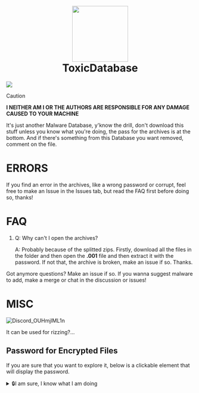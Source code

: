 <h1 align="center">
  <br>
  <img src=https://files.softicons.com/download/application-icons/malware-icons-by-deleket/ico/Radioactive.ico width="150">
  <br>
  ToxicDatabase
  <br>
</h1>

</a>
<a href=https://github.com/FelloBoiYuuka/ToxicDatabase/pulse><img src=https://img.shields.io/github/repo-size/FelloBoiYuuka/ToxicDatabase?style=flat&logo=GitHub&logoColor=white&color=ff8f00></a>

> [!CAUTION]
> **I NEITHER AM I OR THE AUTHORS ARE RESPONSIBLE FOR ANY DAMAGE CAUSED TO YOUR MACHINE**

It's just another Malware Database, y'know the drill, don't download this stuff unless you know what you're doing, the pass for the archives is at the bottom.
And if there's something from this Database you want removed, comment on the file.

# ERRORS
If you find an error in the archives, like a wrong password or corrupt, feel free to make an Issue in the Issues tab, but read the FAQ first before doing so, thanks!

# FAQ

1. Q: Why can't I open the archives?

   A: Probably because of the splitted zips. Firstly, download all the files in the folder and then open the **.001** file and then extract it with the password. If not that, the archive is broken, make an issue if so. Thanks.

Got anymore questions? Make an issue if so.
If you wanna suggest malware to add, make a merge or chat in the discussion or issues!
# MISC

![Discord_OUHmjlML1n](https://github.com/user-attachments/assets/ccd90b21-9449-4921-bfbd-bab4e55ee724)

It can be used for rizzing?...
## Password for Encrypted Files
If you are sure that you want to explore it, below is a clickable element that will display the password.
<details>
<summary>🔒I am sure, I know what I am doing</summary>

**infected**

